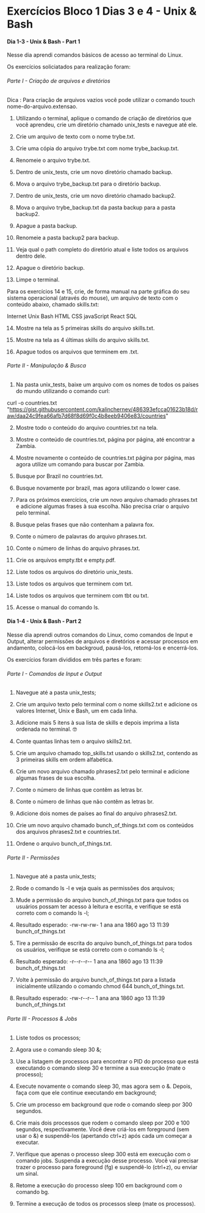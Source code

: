 # Exercícios Bloco 1 Dias 3 e 4 - Unix & Bash

#### Dia 1-3 - Unix & Bash - Part 1

Nesse dia aprendi comandos básicos de acesso ao terminal do Linux.

Os exercícios soliciatados para realização foram:

###### Parte I - Criação de arquivos e diretórios

Dica : Para criação de arquivos vazios você pode utilizar o comando touch nome-do-arquivo.extensao.

1. Utilizando o terminal, aplique o comando de criação de diretórios que você aprendeu, crie um diretório chamado unix_tests e navegue até ele.

2. Crie um arquivo de texto com o nome trybe.txt.

3. Crie uma cópia do arquivo trybe.txt com nome trybe_backup.txt.

4. Renomeie o arquivo trybe.txt.

5. Dentro de unix_tests, crie um novo diretório chamado backup.

6. Mova o arquivo trybe_backup.txt para o diretório backup.

7. Dentro de unix_tests, crie um novo diretório chamado backup2.

8. Mova o arquivo trybe_backup.txt da pasta backup para a pasta backup2.

9. Apague a pasta backup.

10. Renomeie a pasta backup2 para backup.

11. Veja qual o path completo do diretório atual e liste todos os arquivos dentro dele.

12. Apague o diretório backup.

13. Limpe o terminal.

Para os exercícios 14 e 15, crie, de forma manual na parte gráfica do seu sistema operacional (através do mouse), um arquivo de texto com o conteúdo abaixo, chamado skills.txt:

Internet
Unix
Bash
HTML
CSS
javaScript
React
SQL

14. Mostre na tela as 5 primeiras skills do arquivo skills.txt.

15. Mostre na tela as 4 últimas skills do arquivo skills.txt.

16. Apague todos os arquivos que terminem em .txt.


###### Parte II - Manipulação & Busca

1. Na pasta unix_tests, baixe um arquivo com os nomes de todos os países do mundo utilizando o comando curl:

curl -o countries.txt "https://gist.githubusercontent.com/kalinchernev/486393efcca01623b18d/raw/daa24c9fea66afb7d68f8d69f0c4b8eeb9406e83/countries"

2. Mostre todo o conteúdo do arquivo countries.txt na tela.

3. Mostre o conteúdo de countries.txt, página por página, até encontrar a Zambia.

4. Mostre novamente o conteúdo de countries.txt página por página, mas agora utilize um comando para buscar por Zambia.

5. Busque por Brazil no countries.txt.

6. Busque novamente por brazil, mas agora utilizando o lower case.

7. Para os próximos exercícios, crie um novo arquivo chamado phrases.txt e adicione algumas frases à sua escolha. Não precisa criar o arquivo pelo terminal.

8. Busque pelas frases que não contenham a palavra fox.

9. Conte o número de palavras do arquivo phrases.txt.

10. Conte o número de linhas do arquivo phrases.txt.

11. Crie os arquivos empty.tbt e empty.pdf.

12. Liste todos os arquivos do diretório unix_tests.

13. Liste todos os arquivos que terminem com txt.

14. Liste todos os arquivos que terminem com tbt ou txt.

15. Acesse o manual do comando ls.



#### Dia 1-4 - Unix & Bash - Part 2

Nesse dia aprendi outros comandos do Linux, como comandos de Input e Output, alterar permissões de arquivos e diretórios e acessar processos em andamento, colocá-los em backgroud, pausá-los, retomá-los e encerrá-los.

Os exercícios foram divididos em três partes e foram:

###### Parte I - Comandos de Input e Output

1. Navegue até a pasta unix_tests;

2. Crie um arquivo texto pelo terminal com o nome skills2.txt e adicione os valores Internet, Unix e Bash, um em cada linha.

3. Adicione mais 5 itens à sua lista de skills e depois imprima a lista ordenada no terminal. 🤓

4. Conte quantas linhas tem o arquivo skills2.txt.

5. Crie um arquivo chamado top_skills.txt usando o skills2.txt, contendo as 3 primeiras skills em ordem alfabética.

6. Crie um novo arquivo chamado phrases2.txt pelo terminal e adicione algumas frases de sua escolha.

7. Conte o número de linhas que contêm as letras br.

8. Conte o número de linhas que não contêm as letras br.

9. Adicione dois nomes de países ao final do arquivo phrases2.txt.

10. Crie um novo arquivo chamado bunch_of_things.txt com os conteúdos dos arquivos phrases2.txt e countries.txt.

11. Ordene o arquivo bunch_of_things.txt.


###### Parte II - Permissões

1. Navegue até a pasta unix_tests;

2. Rode o comando ls -l e veja quais as permissões dos arquivos;

3. Mude a permissão do arquivo bunch_of_things.txt para que todos os usuários possam ter acesso à leitura e escrita, e verifique se está correto com o comando ls -l;

4. Resultado esperado:
	-rw-rw-rw- 1 ana ana 1860 ago 13 11:39 bunch_of_things.txt

5. Tire a permissão de escrita do arquivo bunch_of_things.txt para todos os usuários, verifique se está correto com o comando ls -l;

6. Resultado esperado:
	-r--r--r-- 1 ana ana 1860 ago 13 11:39 bunch_of_things.txt

7. Volte à permissão do arquivo bunch_of_things.txt para a listada inicialmente utilizando o comando chmod 644 bunch_of_things.txt.

8. Resultado esperado:
	-rw-r--r-- 1 ana ana 1860 ago 13 11:39 bunch_of_things.txt


###### Parte III - Processos & Jobs

1. Liste todos os processos;

2. Agora use o comando sleep 30 &;

3. Use a listagem de processos para encontrar o PID do processo que está executando o comando sleep 30 e termine a sua execução (mate o processo);

4. Execute novamente o comando sleep 30, mas agora sem o &. Depois, faça com que ele continue executando em background;

5. Crie um processo em background que rode o comando sleep por 300 segundos.

6. Crie mais dois processos que rodem o comando sleep por 200 e 100 segundos, respectivamente.
	Você deve criá-los em foreground (sem usar o &) e suspendê-los (apertando ctrl+z) após cada um começar a executar.

7. Verifique que apenas o processo sleep 300 está em execução com o comando jobs. Suspenda a execução desse processo.
	Você vai precisar trazer o processo para foreground (fg) e suspendê-lo (ctrl+z), ou enviar um sinal.

8. Retome a execução do processo sleep 100 em background com o comando bg.

9. Termine a execução de todos os processos sleep (mate os processos).

